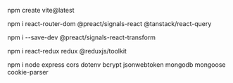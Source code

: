 npm create vite@latest

npm i react-router-dom @preact/signals-react @tanstack/react-query

npm i --save-dev @preact/signals-react-transform

npm i react-redux redux @reduxjs/toolkit

npm i node express cors dotenv bcrypt jsonwebtoken mongodb mongoose cookie-parser
